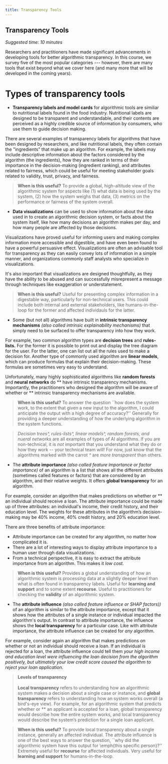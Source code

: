 ```yaml
---
title: Transparency Tools
---
```


## Transparency Tools
_Suggested time: 10 minutes_

Researchers and practitioners have made significant advancements in developing tools for better algorithmic transparency. In this course, we survey five of the most popular categories --- however, there are many tools that exist beyond what we cover here (and many more that will be developed in the coming years). 

<!--Once you have inventoried your list of stakeholders and their needs, you are ready to begin thinking about and designing transparency features for your algorithmic systems. As a reminder, transparency featuers are those artificats that you create to increase the ability of an algoirhtm to be understood by humans. **Importantly, whenever possible, this should be a collaborative design process between _technical and non-technical__ persons within your organization.** Technical experts like practitioners, data scientists, data engineers, programmers, and analysts also have their own set of knoweldge on how to implement transparency features for algorithms (this is further detailed later in the course).-->

<!---Importantly, there are two levels of transparency you need to consider, called the **scope of transparency.** The first is **local** transparency, which provides understanding about a single decision made by an algorithm (ex. a single loan applicant), and second is **global** transparency, which explains how an algorithm works overall. Global transparency can give a "bird’s-eye view" of an algorithmic decision-making system, whereas local transparency focuses in on a particular bird or set of birds.-->

# Types of transparency tools

- **Transparency labels and model cards** for algorithmic tools are similiar to nutritional labels found in the food industry.  Nutritional labels are designed to be transparent and understandable, and their contents are perceived as a highly credible source of information by consumers, who use them to guide decision making.

There are several examples of transparency labels for algorithms that have been designed by researchers, and like nutritional labels, they often contain the "ingredients" that make up an algorithm. For example, the labels may include descriptive information about the factors considered by the algorithm (the ingredients), how they are ranked in terms of their importance in the decision-making (ingredient ranking), and attributes related to fairness, which could be useful for meeting stakeholder goals related to validity, trust, privacy, and fairness.

> **When is this useful?** To provide a global, high-altitude view of the algorithmic system for aspects like (1) what data is being used by the system, (2) how the system weighs that data, (3) metrics on the performance or fairness of the system overall.

- **Data visualizations** can be used to show information about the data used in to create an algorithmic decision system, or facts about the system itself, like how many decisions an algorithm makes per day, and how many people are affected by those decisions.

Visualizations have proved useful for informing users and making complex information more accessible and digestible, and have even been found to have a powerful persuasive effect. Visualizations are often an advisable tool for transparency as they can easily convey lots of information in a simple manner, and organizations commonly staff analysts who specialize in visualizations.

It's also important that visualizations are designed thoughtfully, as they have the ability to be abused and can successfully misrepresent a message through techniques like exaggeration or understatement.

> **When is this useful?** Useful for presenting complex information in a digestable way, particularly for non-technical users. This could include both internal and external stakeholders, like humans-in-the-loop for the former and affected individauls for the latter.

- Some (but not all) algorithms have built in **intrinsic transparency mechanisms** _(also called intrinsic explainability mechanisms)_ that simply need to be surfaced to offer transparency into how they work.

For example, two common algorithm types are **decision trees** and **rules-lists.** For the former it is possible to print out and display the tree diagram for the user. For the latter, one can list out all the rules used to make a decision for. Another type of commonly used algorithm are **linear models**, which can produce formulas that explain their decision-making. These formulas are sometimes very easy to understand.

Unfortunately, many highly sophisticated algorithms like **random forests** and **neural networks** do ** have intrinsic transparency mechanisms. Importantly, the practitioners who designed the algorithm will be aware of whether or ** intrinsic transparency mechanisms are available.

> **When is this useful?**  To answer the question ``how does the system work, to the extent that given a new input to the algorithm, I could anticipate the output with a high degree of accuracy?'' Generally for providing a deeper understanding of how the underlying algorithm in the system functions.

> _Decision trees^, rules-lists^, linear models^, random forests, and nueral networks_ are all examples of types of AI algorithms. If you are non-technical, it is *not* important that you understand what they do or how they work -- your technical team will! For now, just know that the algorithms marked with the carrot _^_ are _more transparent_ than others.

- The **attribute importance** _(also called feature importance or factor importance)_ of an algorithm is a list that shows all the different attributes (sometimes called features or factors) that are considered by an algorithm, and their relative weights. It offers **global transparency** for an algorithm.

For example, consider an algorithm that makes predictions on whether or ** an individual should receive a loan. The attribute importance could be made up of three attributes: an individual's income, their credit history, and their education level. The weights for these attributes in the algorithm’s decision-making may be 40% income, 40% credit history, and 20% education level.

There are three benefits of attribute importance:
- Attribute importance can be created for any algorithm, no matter how complicated it is.
- There are a lot of interesting ways to display attribute importance to a human user through data visualizations.
- From a technical perspective, it is easy to extract the attribute importance from an algorithm. This makes it _low cost_.

> **When is this useful?** Provides a global understanding of how an algorithmic system is processing data at a slightly deeper level than what is often found in transparency labels. Useful for __learning and support__ and to some extent __recourse__. Useful to practitioners for checking the __validity__ of an algorithmic system.

- The **attribute influence** _(also called feature influence or SHAP factors))_ of an algorithm is similar to the attribute importance, except that it shows how the attributes of a single instance or individual impacted the algorithm's output. In contrast to attribute importance, the influence shows the **local transparency** for a particular case. Like with attribute importance, the attribute influence can be created for _any_ algorithm. 

For example, consider again an algorithm that makes predictions on whether or not an individual should receive a loan. If an individual is rejected for a loan, the attribute influence could tell them _your high income and education level were influencing the loan decision from the algorithm positively, but ultimately your low credit score caused the algorithm to reject your loan application._

> **Levels of transparency** <br><br> **Local transparency** refers to understanding how an algorithmic system makes a decision about a single case or instance, and **global transparency** refers to understanding how an system works overall (a bird's-eye view). For example, for an algorithmic system that predicts whether or ** an applicant is accepted for a loan, global transparency would describe how the entire system works, and local transparency would describe the system’s prediction for a single loan applicant.

<!---Generally, when attribute influence is implemented as a transparency measure for an algorithm, individuals are shown the top 3 to 5 attributes that are influencing the algorithm’s output. Importantly, since attribute influence offers local transparency, it is extremely useful in offering **recourse** to affected persons of an algorithm. It is also very useful for human-in-the-loop users who need transparency for the purposes of decision support.-->

> **When is this useful?** To provide local transparency about a single instance, generally an affected individual. The attribute influence is one of the best ways to answer the question, ``why did the algorithmic system have this output for \emph{this specific person}?'' Extremely useful for __recourse__ for affected individuals. Very useful for __learning and support__ for humans-in-the-loop.